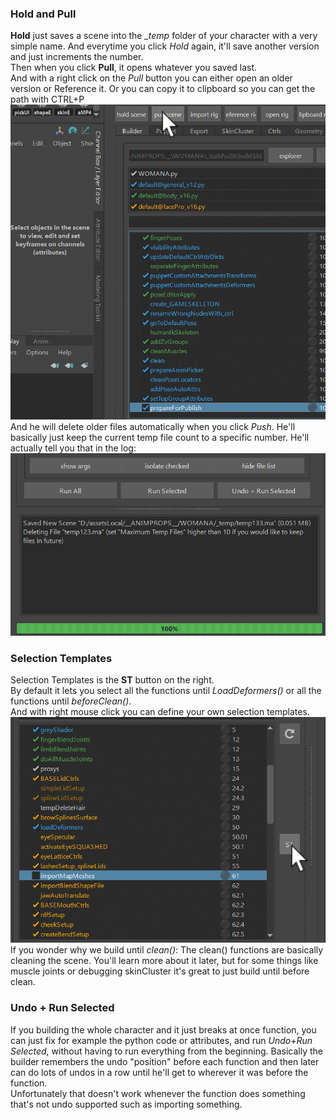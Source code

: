 

### Hold and Pull
**Hold** just saves a scene into the *_temp* folder of your character with a very simple name. And everytime you 
click *Hold* again, it'll save another version and just increments the number.  
Then when you click **Pull**, it opens whatever you saved last.  
And with a right click on the *Pull* button you can either open an older version or Reference it. Or you can copy it to clipboard so
you can get the path with CTRL+P
![Alt text](../images/PullScene.gif)  
And he will delete older files automatically when you click *Push*.
He'll basically just keep the current temp file count to a specific number. He'll actually tell you that in the log:   
![Alt text](../images/pushSceneLog.jpg)


### Selection Templates
Selection Templates is the **ST** button on the right.  
By default it lets you select all the functions until *LoadDeformers()* or all the functions until *beforeClean()*.  
And with right mouse click you can define your own selection templates.  
![Alt text](../images/builder_selectionTemplate.gif)  
If you wonder why we build until *clean()*: The clean() functions are basically cleaning the scene.
You'll learn more about it later, but for some things like muscle joints or debugging skinCluster it's
great to just build until before clean.


### Undo + Run Selected
If you building the whole character and it just breaks at once function, you can just fix for example the python code or
attributes, and run *Undo+Run Selected*, without having to run everything from the beginning. Basically the builder
remembers the undo "position" before each function and then later can do lots of undos in a row until he'll get to
wherever it was before the function.  
Unfortunately that doesn't work whenever the function does something that's not undo supported such as importing something.
